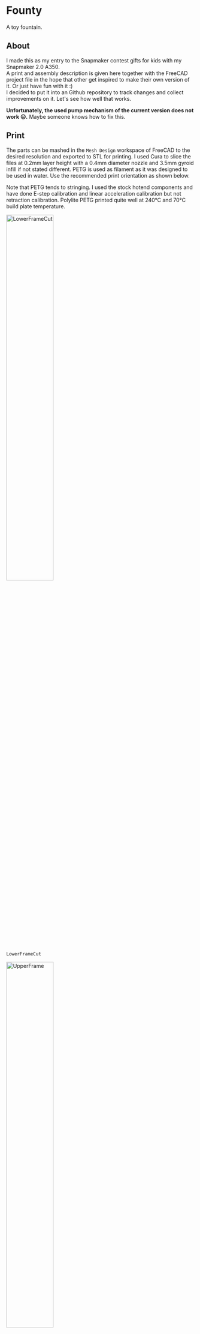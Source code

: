 Founty
======

A toy fountain.

About
-----

I made this as my entry to the Snapmaker contest gifts for kids with my Snapmaker 2.0 A350.  
A print and assembly description is given here together with the FreeCAD project file in the hope that other get inspired to make their own version of it. Or just have fun with it :)  
I decided to put it into an Github repository to track changes and collect improvements on it. Let's see how well that works.

**Unfortunately, the used pump mechanism of the current version does not work ☹️.** Maybe someone knows how to fix this.

Print
-----

The parts can be mashed in the `Mesh Design` workspace of FreeCAD to the desired resolution and exported to STL for printing. I used Cura to slice the files at 0.2mm layer height with a 0.4mm diameter nozzle and 3.5mm gyroid infill if not stated different. PETG is used as filament as it was designed to be used in water. Use the recommended print orientation as shown below.

Note that PETG tends to stringing. I used the stock hotend components and have done E-step calibration and linear acceleration calibration but not retraction calibration. Polylite PETG printed quite well at 240°C and 70°C build plate temperature.


<img src="img/LowerFrameCut.JPG" alt="LowerFrameCut" width="50%" height="50%"/>

`LowerFrameCut`


<img src="img/UpperFrame.JPG" alt="UpperFrame" width="50%" height="50%"/>

`UpperFrame`


<img src="img/Turn,Pump.JPG" alt="Turn,Pump" width="50%" height="50%"/>

`Turn`, `PumpThreadCut` (42h print)


<img src="img/Holder.JPG" alt="Holder" width="50%" height="50%"/>

`Holder`


<img src="img/AdapterLock.JPG" alt="AdapterLock" width="50%" height="50%"/>

`AdapterLock`


<img src="img/Washers.JPG" alt="Washers" width="50%" height="50%"/>

`PumpBottomWasher`, `TurnBottomWasher`, `TurnTopWasher` (print in sequence)


<img src="img/Shafts.JPG" alt="Shafts" width="50%" height="50%"/>

`TurnShaftPrintGroup`, `PumpShaft` (0.12mm layer height, tree supports touching build plate)


<img src="img/AdapterLockCut.JPG" alt="AdapterLockCut" width="50%" height="50%"/>

`AdapterLockCut`


<img src="img/Whale.JPG" alt="Whale" width="50%" height="50%"/>

`WhaleFinalCut` (0.3mm layer height, tree supports touching build plate, support eraser for mouth and eyes)


<img src="img/Locks.JPG" alt="Locks" width="50%" height="50%"/>

`TurnLock`, `PumpLock`, `MainLockLeft`, `MainLockRight`, `MainLockPipe` (print in sequence)

Assembly
========

No glue is needed. Everything is assembly with snap-fits. Just follow the steps below and paint it with acrylic colors to your liking at the end.

1. Attach the `AdapterLockCut` to the `WhaleFinalCut` using `MainLockLeft`, `MainLockRight` and `MainLockPipe`.

  <img src="img/Step1.JPG" alt="Step1" width="50%" height="50%"/>

2. Insert `PumpShaft` in `Holder` and both together into the assembled `AdapterLockCut`.

  <img src="img/Step2.JPG" alt="Step2" width="50%" height="50%"/>

3. Attach the `UpperFrame`.

  <img src="img/Step3.JPG" alt="Step3" width="50%" height="50%"/>

4. Insert `AdapterLock` and turn it to lock it.

  <img src="img/Step4.JPG" alt="Step4" width="50%" height="50%"/>

5. Insert `TurnShaftPrintGroup` into `UpperFrame`.

  <img src="img/Step5.JPG" alt="Step5" width="50%" height="50%"/>

6. Add `PumpBottomWasher` and `TurnBottomWasher` to `LowerFrameCut`.

  <img src="img/Step6.JPG" alt="Step6" width="50%" height="50%"/>

7. Add `Turn` and `PumpThreadCut` to it. Add `TurnTopWasher` to `Turn`.

  <img src="img/Step7.JPG" alt="Step7" width="50%" height="50%"/>

8. Put both halves together. Make sure the ends of `PumpShaft` and `TurnShaftPrintGroup` are sticking out.

  <img src="img/Step8.JPG" alt="Step8" width="50%" height="50%"/>

9. Attach `TurnLock` to `TurnShaftPrintGroup` and `PumpLock` to `PumpShaft`.

  <img src="img/Step9.JPG" alt="Step9" width="50%" height="50%"/>

Done.

<img src="img/FinalAssembly.JPG" alt="FinalAssembly" width="50%" height="50%"/>
